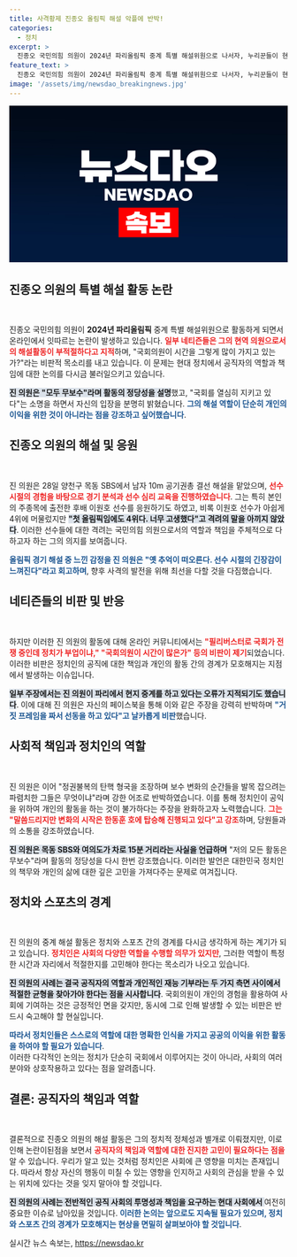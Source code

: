 ```yaml
---
title: 사격황제 진종오 올림픽 해설 악플에 반박!
categories:
  - 정치
excerpt: >
  진종오 국민의힘 의원이 2024년 파리올림픽 중계 특별 해설위원으로 나서자, 누리꾼들이 현역 의원의 해설은 부적절하다며 비판했다. 이에 그는 모두 무보수로 국회를 열심히 지키고 있다고 반박하며 논란에 휘말렸다. 
feature_text: >
  진종오 국민의힘 의원이 2024년 파리올림픽 중계 특별 해설위원으로 나서자, 누리꾼들이 현역 의원의 해설은 부적절하다며 비판했다. 이에 그는 모두 무보수로 국회를 열심히 지키고 있다고 반박하며 논란에 휘말렸다. 
image: '/assets/img/newsdao_breakingnews.jpg'
---
```


<p><img src="/assets/img/newsdao_breakingnews.jpg" alt="ontimetimes 속보" /></p>

<h2 data-ke-size="size26">진종오 의원의 특별 해설 활동 논란</h2>

<p data-ke-size="size16">&nbsp;</p>

<p>진종오 국민의힘 의원이 <strong>2024년 파리올림픽</strong> 중계 특별 해설위원으로 활동하게 되면서 온라인에서 잇따르는 논란이 발생하고 있습니다. <b><span style="color: #ee2323;">일부 네티즌들은 그의 현역 의원으로서의 해설활동이 부적절하다고 지적</span></b>하며, "국회의원이 시간을 그렇게 많이 가지고 있는가?"라는 비판적 목소리를 내고 있습니다. 이 문제는 현대 정치에서 공직자의 역할과 책임에 대한 논의를 다시금 불러일으키고 있습니다. </p>

<p><b><span style="background-color: #21538527;">진 의원은 "모두 무보수"라며 활동의 정당성을 설명</span></b>했고, "국회를 열심히 지키고 있다"는 소명을 하면서 자신의 입장을 분명히 밝혔습니다. <b><span style="color: #1a5490;">그의 해설 역할이 단순히 개인의 이익을 위한 것이 아니라는 점을 강조하고 싶어했습니다</span></b>.</p>

<h2 data-ke-size="size26">진종오 의원의 해설 및 응원</h2>

<p data-ke-size="size16">&nbsp;</p>

<p>진 의원은 28일 양천구 목동 SBS에서 남자 10m 공기권총 결선 해설을 맡았으며, <b><span style="color: #ee2323;">선수 시절의 경험을 바탕으로 경기 분석과 선수 심리 교육을 진행하였습니다</span></b>. 그는 특히 본인의 주종목에 출전한 후배 이원호 선수를 응원하기도 하였고, 비록 이원호 선수가 아쉽게 4위에 머물렀지만 <b><span style="background-color: #21538527;">"첫 올림픽임에도 4위다. 너무 고생했다"고 격려의 말을 아끼지 않았다</span></b>. 이러한 선수들에 대한 격려는 국민의힘 의원으로서의 역할과 책임을 주체적으로 다하고자 하는 그의 의지를 보여줍니다.</p>

<p><b><span style="color: #1a5490;">올림픽 경기 해설 중 느낀 감정을 진 의원은 "옛 추억이 떠오른다. 선수 시절의 긴장감이 느껴진다"라고 회고하며</span></b>, 향후 사격의 발전을 위해 최선을 다할 것을 다짐했습니다.</p>

<h2 data-ke-size="size26">네티즌들의 비판 및 반응</h2>

<p data-ke-size="size16">&nbsp;</p>

<p>하지만 이러한 진 의원의 활동에 대해 온라인 커뮤니티에서는 <b><span style="color: #ee2323;">"필리버스터로 국회가 전쟁 중인데 정치가 부업이냐," "국회의원이 시간이 많은가" 등의 비판이 제기</span></b>되었습니다. 이러한 비판은 정치인의 공직에 대한 책임과 개인의 활동 간의 경계가 모호해지는 지점에서 발생하는 이슈입니다. </p>

<p><b><span style="background-color: #21538527;">일부 주장에서는 진 의원이 파리에서 현지 중계를 하고 있다는 오류가 지적되기도 했습니다</span></b>. 이에 대해 진 의원은 자신의 페이스북을 통해 이와 같은 주장을 강력히 반박하며 <b><span style="color: #1a5490;">"거짓 프레임을 짜서 선동을 하고 있다"고 날카롭게 비판</span></b>했습니다. </p>

<h2 data-ke-size="size26">사회적 책임과 정치인의 역할</h2>

<p data-ke-size="size16">&nbsp;</p>

<p>진 의원은 이어 "정권불복의 탄핵 형국을 조장하며 보수 변화의 순간들을 발목 잡으려는 파렴치한 그들은 무엇이냐"라며 강한 어조로 반박하였습니다. 이를 통해 정치인이 공익을 위하여 개인의 활동을 하는 것이 불가하다는 주장을 완화하고자 노력했습니다. <b><span style="color: #ee2323;">그는 "말씀드리지만 변화의 시작은 한동훈 호에 탑승해 진행되고 있다"고 강조</span></b>하며, 당원들과의 소통을 강조하였습니다.</p>

<p><b><span style="background-color: #21538527;">진 의원은 목동 SBS와 여의도가 차로 15분 거리라는 사실을 언급하며</span></b> "저의 모든 활동은 무보수"라며 활동의 정당성을 다시 한번 강조했습니다. 이러한 발언은 대한민국 정치인의 책무와 개인의 삶에 대한 깊은 고민을 가져다주는 문제로 여겨집니다.</p>

<h2 data-ke-size="size26">정치와 스포츠의 경계</h2>

<p data-ke-size="size16">&nbsp;</p>

<p>진 의원의 중계 해설 활동은 정치와 스포츠 간의 경계를 다시금 생각하게 하는 계기가 되고 있습니다. <b><span style="color: #ee2323;">정치인은 사회의 다양한 역할을 수행할 의무가 있지만</span></b>, 그러한 역할이 특정한 시간과 자리에서 적절한지를 고민해야 한다는 목소리가 나오고 있습니다. </p>

<p><b><span style="background-color: #21538527;">진 의원의 사례는 결국 공직자의 역할과 개인적인 재능 기부라는 두 가지 측면 사이에서 적절한 균형을 찾아가야 한다는 점을 시사합니다</span></b>. 국회의원이 개인의 경험을 활용하여 사회에 기여하는 것은 긍정적인 면을 갖지만, 동시에 그로 인해 발생할 수 있는 비판은 반드시 숙고해야 할 현실입니다.</p>

<p><b><span style="color: #1a5490;">따라서 정치인들은 스스로의 역할에 대한 명확한 인식을 가지고 공공의 이익을 위한 활동을 하여야 할 필요가 있습니다</span></b>. <br> 이러한 다각적인 논의는 정치가 단순히 국회에서 이루어지는 것이 아니라, 사회의 여러 분야와 상호작용하고 있다는 점을 알려줍니다.</p>

<h2 data-ke-size="size26">결론: 공직자의 책임과 역할</h2>

<p data-ke-size="size16">&nbsp;</p>

<p>결론적으로 진종오 의원의 해설 활동은 그의 정치적 정체성과 별개로 이뤄졌지만, 이로 인해 논란이된점을 보면서 <b><span style="color: #ee2323;">공직자의 책임과 역할에 대한 진지한 고민이 필요하다는 점을</span></b> 알 수 있습니다. 우리가 알고 있는 것처럼 정치인은 사회에 큰 영향을 미치는 존재입니다. 따라서 항상 자신의 행동이 미칠 수 있는 영향을 인지하고 사회의 관심을 받을 수 있는 위치에 있다는 것을 잊지 말아야 할 것입니다. </p>

<p><b><span style="background-color: #21538527;">진 의원의 사례는 전반적인 공직 사회의 투명성과 책임을 요구하는 현대 사회에서 </span></b>여전히 중요한 이슈로 남아있을 것입니다. <b><span style="color: #1a5490;">이러한 논의는 앞으로도 지속될 필요가 있으며, 정치와 스포츠 간의 경계가 모호해지는 현상을 면밀히 살펴보아야 할 것입니다</span></b>.</p>
실시간 뉴스 속보는, <a href="https://newsdao.kr" rel="dofollow">https://newsdao.kr</a>


